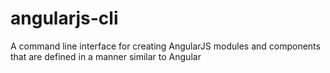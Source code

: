 # angularjs-cli
A command line interface for creating AngularJS modules and components that are defined in a manner similar to Angular
